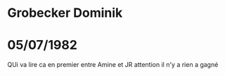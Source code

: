 # Grobecker Dominik
# 05/07/1982

QUi va lire ca en premier entre Amine et JR attention il n'y a rien a gagné